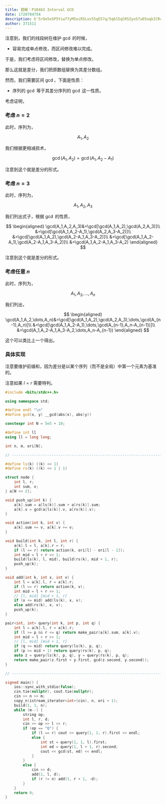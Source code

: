 ```yaml
---
title: 题解：P10463 Interval GCD
date: 1720784754
description: b'5rOo5oSP5Yiw77yM5oiR5Lus55qE57q/5q615qCR5Zyo57u05oqkICRcZ2NkJCDnmoTml7blgJnvvIwKCisg5a655piT5a6M5oiQ5Y2V54K55L+u5pS577yM6ICM5Yy66Ze05L+u5pS56Zq+5Lul5a6M5oiQ44CCCgrkuo7mmK/vvIzmiJHku6zogIPomZHlsIbljLrpl7Tkv67mlLnvvIzmm7/mjaLkuLrljZXngrnkv67mlLnjgIIKCumCo+S5iOi/meWwseaYr+W3ruWIhu+8jOaIkeS7rOaKiuWOn+aVsOe7hOabv+aNouS4uuWFtuW3ruWIhuaVsOe7hOOAggoK54S26ICM77yM5oiR5Lus6ZyA6KaB5Yy66Ze0ICRcZ2NkJO+8jOS4i+mdouaYr+aAp+i0qO+8mgoKKyDluo/liJfnmoQ='
author: 371511
---
```


注意到，我们的线段树在维护 $\gcd$ 的时候，

+ 容易完成单点修改，而区间修改难以完成。

于是，我们考虑将区间修改，替换为单点修改。

那么这就是差分，我们把原数组替换为其差分数组。

然而，我们需要区间 $\gcd$，下面是性质：

+ 序列的 $\gcd$ 等于其差分序列的 $\gcd$ 这一性质。

考虑证明，

### 考虑 $n=2$

此时，序列为，

$$
A_1,A_2
$$

我们根据更相减损术，

$$
\gcd(A_1,A_2)=\gcd(A_1,A_2-A_1)
$$

注意到这个就是差分的形式。

### 考虑 $n=3$

此时，序列为，

$$
A_1,A_2,A_3
$$

我们列出式子，根据 $\gcd$ 的性质，

$$
\begin{aligned}
\gcd(A_1,A_2,A_3)&=\gcd[\gcd(A_1,A_2),\gcd(A_2,A_3)]\\
&=\gcd[\gcd(A_1,A_2-A_1),\gcd(A_2,A_3-A_2)]\\
&=\gcd[\gcd(A_1,A_2),\gcd(A_2-A_1,A_3-A_2)]\\
&=\gcd[\gcd(A_1,A_2-A_1),\gcd(A_2-A_1,A_3-A_2)]\\
&=\gcd(A_1,A_2-A_1,A_3-A_2)
\end{aligned}
$$

注意到这个就是差分的形式。

### 考虑任意 $n$

此时，序列为，

$$
A_1,A_2,\dots,A_n
$$

我们列出，

$$
\begin{aligned}
\gcd(A_1,A_2,\dots,A_n)&=\gcd[\gcd(A_1,A_2),\gcd(A_2,A_3),\dots,\gcd(A_{n-1},A_n)]\\
&=\gcd[\gcd(A_1,A_2-A_1),\dots,\gcd(A_{n-1},A_n-A_{n-1})]\\
&=\gcd(A_1,A_2-A_1,A_3-A_2,\dots,A_n-A_{n-1})
\end{aligned}
$$

这个可以类比上一个得出。

### 具体实现

注意要维护前缀和，因为差分是以某个序列（而不是全局）中第一个元素为基准的。

注意如果 $l=r$ 需要特判。

```cpp
#include <bits/stdc++.h>

using namespace std;

#define endl "\n"
#define gcd(x, y) __gcd(abs(x), abs(y))

constexpr int N = 5e5 + 10;

#define int ll
using ll = long long;

int n, m, ori[N];

// ----------------------------------------------------------------------------

#define ls(k) ((k) << 1)
#define rs(k) ((k) << 1 | 1)

struct node {
    int l, r;
    int sum, v;
} a[N << 2];

void push_up(int k) {
    a[k].sum = a[ls(k)].sum + a[rs(k)].sum;
    a[k].v = gcd(a[ls(k)].v, a[rs(k)].v);
}

void action(int k, int v) {
    a[k].sum += v, a[k].v += v;
}

void build(int k, int l, int r) {
    a[k].l = l, a[k].r = r;
    if (l == r) return action(k, ori[l] - ori[l - 1]);
    int mid = l + r >> 1;
    build(ls(k), l, mid), build(rs(k), mid + 1, r);
    push_up(k);
}

void add(int k, int x, int v) {
    int l = a[k].l, r = a[k].r;
    if (l == r) return action(k, v);
    int mid = l + r >> 1;
    // [l, mid] [mid + 1, r]
    if (x <= mid) add(ls(k), x, v);
    else add(rs(k), x, v);
    push_up(k);
}

pair<int, int> query(int k, int p, int q) {
    int l = a[k].l, r = a[k].r;
    if (l >= p && r <= q) return make_pair(a[k].sum, a[k].v);
    int mid = l + r >> 1;
    // [l, mid] [mid + 1, r]
    if (q <= mid) return query(ls(k), p, q);
    if (p >= mid + 1) return query(rs(k), p, q);
    auto z = query(ls(k), p, q), y = query(rs(k), p, q);
    return make_pair(z.first + y.first, gcd(z.second, y.second));
}

// ----------------------------------------------------------------------------

signed main() {
    ios::sync_with_stdio(false);
    cin.tie(nullptr), cout.tie(nullptr);
    cin >> n >> m;
    copy_n(istream_iterator<int>(cin), n, ori + 1);
    build(1, 1, n);
    while (m--) {
        string op;
        int l, r, d;
        cin >> op >> l >> r;
        if (op == "Q") {
            if (l == r) cout << query(1, 1, r).first << endl;
            else {
                int st = query(1, 1, l).first;
                int ed = query(1, l + 1, r).second;
                cout << gcd(st, ed) << endl;
            }
        }
        else {
            cin >> d;
            add(1, l, d);
            if (r != n) add(1, r + 1, -d);
        }
    }
    return 0;
}
```

